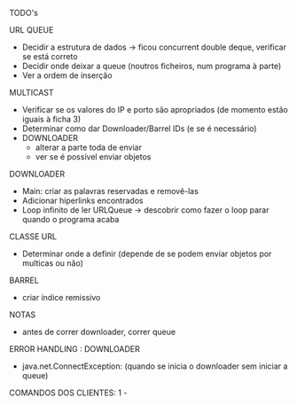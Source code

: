 TODO's

URL QUEUE
- Decidir a estrutura de dados -> ficou concurrent double deque, verificar se está correto
- Decidir onde deixar a queue (noutros ficheiros, num programa à parte)
- Ver a ordem de inserção

MULTICAST
- Verificar se os valores do IP e porto são apropriados (de momento estão iguais à ficha 3)
- Determinar como dar Downloader/Barrel IDs (e se é necessário)
- DOWNLOADER
  - alterar a parte toda de enviar
  - ver se é possível enviar objetos

DOWNLOADER
- Main: criar as palavras reservadas e removê-las
- Adicionar hiperlinks encontrados
- Loop infinito de ler URLQueue -> descobrir como fazer o loop parar quando o programa acaba


CLASSE URL
- Determinar onde a definir (depende de se podem enviar objetos por multicas ou não)

BARREL
- criar índice remissivo


NOTAS 
- antes de correr downloader, correr queue

ERROR HANDLING : DOWNLOADER
- java.net.ConnectException: (quando se inicia o downloader sem iniciar a queue)

COMANDOS DOS CLIENTES:
1 - 